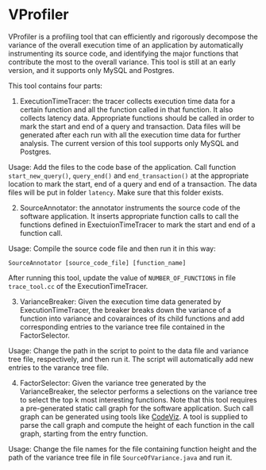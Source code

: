 # VProfiler

VProfiler is a profiling tool that can efficiently and rigorously decompose the variance of the overall execution time of an application by automatically instrumenting its source code, and identifying the major functions that contribute the most to the overall variance. This tool is still at an early version, and it supports only MySQL and Postgres.

This tool contains four parts:

1. ExecutionTimeTracer: the tracer collects execution time data for a certain function and all the function called in that function. It also collects latency data. Appropriate functions should be called in order to mark the start and end of a query and transaction. Data files will be generated after each run with all the execution time data for further analysis. The current version of this tool supports only MySQL and Postgres. 

Usage: Add the files to the code base of the application. Call function `start_new_query()`, `query_end()` and `end_transaction()` at the appropriate location to mark the start, end of a query and end of a transaction. The data files will be put in folder `latency`. Make sure that this folder exists.

2. SourceAnnotator: the annotator instruments the source code of the software application. It inserts appropriate function calls to call the functions defined in ExectuionTimeTracer to mark the start and end of a function call.

Usage: Compile the source code file and then run it in this way:
```
SourceAnnotator [source_code_file] [function_name]
```

After running this tool, update the value of `NUMBER_OF_FUNCTIONS` in file `trace_tool.cc` of the ExecutionTimeTracer.

3. VarianceBreaker: Given the execution time data generated by ExecutionTimeTracer, the breaker breaks down the variance of a function into variance and covarainces of its child functions and add corresponding entries to the variance tree file contained in the FactorSelector.

Usage: Change the path in the script to point to the data file and variance tree file, respectively, and then run it. The script will automatically add new entries to the varance tree file.

4. FactorSelector: Given the variance tree generated by the VarianceBreaker, the selector performs a selections on the variance tree to select the top k most interesting functions. Note that this tool requires a pre-generated static call graph for the software application. Such call graph can be generated using tools like [CodeViz](http://www.csn.ul.ie/~mel/projects/codeviz/). A tool is supplied to parse the call graph and compute the height of each function in the call graph, starting from the entry function.

Usage: Change the file names for the file containing function height and the path of the variance tree file in file `SourceOfVariance.java` and run it.
